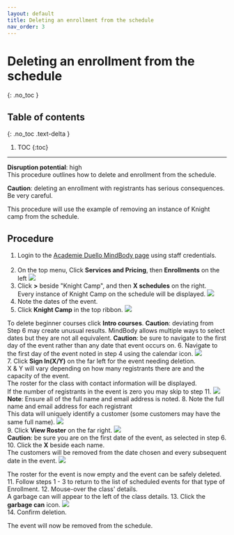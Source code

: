 ```yaml
---
layout: default
title: Deleting an enrollment from the schedule
nav_order: 3
---
```


# Deleting an enrollment from the schedule
{: .no_toc }

## Table of contents
{: .no_toc .text-delta }

1. TOC
{:toc}
---
**Disruption potential**: high  
This procedure outlines how to delete and enrollment from the schedule.
 
**Caution**: deleting an enrollment with registrants has serious consequences. Be very careful.

This procedure will use the example of removing an instance of Knight camp from the schedule.

## Procedure

1. Login to the [Academie Duello MindBody page](https://clients.mindbodyonline.com/LoginLaunch?studioid=154406) using staff credentials. <br><br>
2. On the top menu, Click **Services and Pricing**, then **Enrollments** on the left
[<img src="http://github.com/clintonbf/Lynns-and-Clints-doc-project/blob/gh-pages/assets/images/create-event-2.png?raw=true" />](http://github.com/clintonbf/Lynns-and-Clints-doc-project/blob/gh-pages/assets/images/create-event-2.png) <br>
3. Click **>** beside "Knight Camp", and then **X schedules** on the right.  
Every instance of Knight Camp on the schedule will be displayed.
[<img src="http://github.com/clintonbf/Lynns-and-Clints-doc-project/blob/gh-pages/assets/images/create-event-3.png?raw=true" />](http://github.com/clintonbf/Lynns-and-Clints-doc-project/blob/gh-pages/assets/images/create-event-3.png) <br>
4. Note the dates of the event.
5. Click **Knight Camp** in the top ribbon.
[<img src="http://github.com/clintonbf/Lynns-and-Clints-doc-project/blob/gh-pages/assets/images/delete-event-5.png?raw=true" />](http://github.com/clintonbf/Lynns-and-Clints-doc-project/blob/gh-pages/assets/images/delete-event-5.png) <br>

To delete beginner courses click **Intro courses**.
**Caution**: deviating from Step 6 may create unusual results. MindBody allows multiple ways to select dates but they are not all equivalent.
**Caution**: be sure to navigate to the first day of the event rather than any date that event occurs on.
6. Navigate to the first day of the event noted in step 4 using the calendar icon.
[<img src="http://github.com/clintonbf/Lynns-and-Clints-doc-project/blob/gh-pages/assets/images/delete-event-6.png?raw=true" />](http://github.com/clintonbf/Lynns-and-Clints-doc-project/blob/gh-pages/assets/images/delete-event-6.png) <br>
7. Click **Sign In(X/Y)** on the far left for the event needing deletion.  
X & Y will vary depending on how many registrants there are and the capacity of the event.  
The roster for the class with contact information will be displayed.  
If the number of registrants in the event is zero you may skip to step 11.
[<img src="http://github.com/clintonbf/Lynns-and-Clints-doc-project/blob/gh-pages/assets/images/delete-event-7.png?raw=true" />](http://github.com/clintonbf/Lynns-and-Clints-doc-project/blob/gh-pages/assets/images/delete-event-7.png) <br>
**Note**: Ensure all of the full name and email address is noted.
8. Note the full name and email address for each registrant  
This data will uniquely identify a customer (some customers may have the same full name).
[<img src="http://github.com/clintonbf/Lynns-and-Clints-doc-project/blob/gh-pages/assets/images/delete-event-8.png?raw=true" />](http://github.com/clintonbf/Lynns-and-Clints-doc-project/blob/gh-pages/assets/images/delete-event-8.png) <br>
9. Click **View Roster** on the far right.
[<img src="http://github.com/clintonbf/Lynns-and-Clints-doc-project/blob/gh-pages/assets/images/delete-event-9.png?raw=true" />](http://github.com/clintonbf/Lynns-and-Clints-doc-project/blob/gh-pages/assets/images/delete-event-9.png) <br>
**Caution**: be sure you are on the first date of the event, as selected in step 6.
10. Click the **X** beside each name.  
The customers will be removed from the date chosen and every subsequent date in the event.
[<img src="http://github.com/clintonbf/Lynns-and-Clints-doc-project/blob/gh-pages/assets/images/delete-event-10.png?raw=true" />](http://github.com/clintonbf/Lynns-and-Clints-doc-project/blob/gh-pages/assets/images/delete-event-10.png) <br>
  
The roster for the event is now empty and the event can be safely deleted.
11. Follow steps 1 - 3 to return to the list of scheduled events for that type of Enrollment.
12. Mouse-over the class' details.  
A garbage can will appear to the left of the class details.
13. Click the **garbage can** icon.
![](http://github.com/clintonbf/Lynns-and-Clints-doc-project/blob/gh-pages/assets/images/block-copy-delete-1.png?raw=true)<br>
14. Confirm deletion.

The event will now be removed from the schedule.
